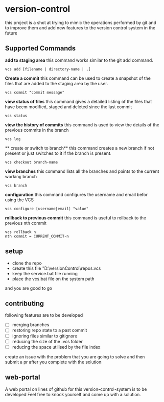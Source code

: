 # version-control

this project is a shot at trying to mimic the operations performed by git and to improve them and add new features to the version control system in the future

## Supported Commands
**add to staging area**
this command works similar to the git add command.
	

    vcs add [filename | directory-name | .]
	   
**Create a commit**
this command can be used to create a snapshot of the files that are added to the staging area by the user.

    vcs commit "commit message"
	    
**view status of files**
this command gives a detailed listing of the files that have beem modified, staged and deleted since the last commit
	

    vcs status
	    
**view the history of commits**
this command is used to view the details of the previous commits in the branch
	

    vcs log
    
** create or switch to branch**
this command creates a new branch if not present or just switches to it if the branch is present.
	
    vcs checkout branch-name

**view branches**
this command lists all the branches and points to the current working branch
	

    vcs branch
    
**configuration**
this command configures the username and email befor using the VCS
	

    vcs configure [username|email] "value"
    
**rollback to previous commit**
this command is useful to rollback to the previous nth commit
	

    vcs rollback n
    nth commit = CURRENT_COMMIT-n
	    
	    
## setup

 - clone the repo
 - create this file "D:\\versionControl\\repos.vcs
 - keep the service.bat file running
 - place the vcs.bat file on the system path

and you are good to go


## contributing
following features are to be developed
 - [ ] merging branches
 - [ ] restoring repo state to a past commit
 - [ ] ignoring files similar to gitignore
 - [ ] reducing the size of the .vcs folder
 - [ ] reducing the space utilised by the file index
 
 create an issue with the problem that you are going to solve and then submit a pr after you complete with the solution

## web-portal
A web portal on lines of github for this version-control-system is to be developed
Feel free to knock yourself and come up with a solution.




